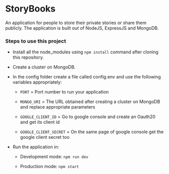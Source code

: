 
# StoryBooks

  
An application for people to store their private stories or share them publicly. The application is built out of NodeJS, ExpressJS and MongoDB.

  

### Steps to use this project

  

- Install all the node_modules using `npm install` command after cloning this repository.

- Create a cluster on MongoDB.

- In the config folder create a file called config.env and use the following variables appropriately:

	-  `PORT` = Port  number  to  run  your  application

	-  `MONGO_URI` = The  URL  obtained  after  creating  a  cluster  on  MongoDB  and  replace  appropriate  parameters

	-  `GOOGLE_CLIENT_ID` = Go  to  google  console  and  create  an  Oauth20  and  get  its  client  id

	-  `GOOGLE_CLIENT_SECRET` = On  the  same  page  of  google  console  get  the  google  client  secret  too

- Run the application in:

	 - Development mode: `npm run dev`

	- Production mode: `npm start`
